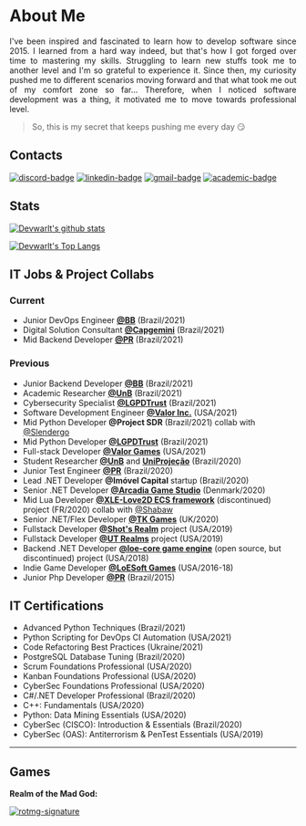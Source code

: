 # About Me
<p align="justify">
I've been inspired and fascinated to learn how to develop software since 2015. I learned from a hard way indeed, but that's how I got forged over time to mastering my skills. Struggling to learn new stuffs took me to another level and I'm so grateful to experience it. Since then, my curiosity pushed me to different scenarios moving forward and that what took me out of my comfort zone so far... Therefore, when I noticed software development was a thing, it motivated me to move towards professional level.
</p>

> So, this is my secret that keeps pushing me every day :smirk:

## Contacts
[![discord-badge]][main] [![linkedin-badge]][linkedin] [![gmail-badge]][gmail] [![academic-badge]][academic]

## Stats

[![Devwarlt's github stats](https://github-readme-stats.vercel.app/api?username=devwarlt&show_icons=true&theme=dark&show_icons=true&count_private=true&include_all_commits=true)][main]

[![Devwarlt's Top Langs](https://github-readme-stats.vercel.app/api/top-langs/?username=devwarlt&layout=compact&langs_count=10&theme=dark&custom_title=Devwarlt%27s+Most+Used+Languages)][main]

## IT Jobs & Project Collabs

### Current
- Junior DevOps Engineer [**@BB**](https://bb.com.br) (Brazil/2021)
- Digital Solution Consultant [**@Capgemini**](https://https://www.capgemini.com) (Brazil/2021)
- Mid Backend Developer [**@PR**](https://www.gov.br/planalto/pt-br) (Brazil/2021)

### Previous
- Junior Backend Developer [**@BB**](https://bb.com.br) (Brazil/2021)
- Academic Researcher [**@UnB**](https://unb.br) (Brazil/2021)
- Cybersecurity Specialist [**@LGPDTrust**](https://lgpdtrust.com.br) (Brazil/2021)
- Software Development Engineer [**@Valor Inc.**](https://github.com/Valor-Inc) (USA/2021)
- Mid Python Developer **@Project SDR** (Brazil/2021) collab with [@Slendergo](https://github.com/Slendergo)
- Mid Python Developer [**@LGPDTrust**](https://lgpdtrust.com.br) (Brazil/2021)
- Full-stack Developer [**@Valor Games**](https://github.com/Valor-Games) (USA/2021)
- Student Researcher [**@UnB**](https://unb.br) and [**UniProjeção**](https://projecao.br) (Brazil/2020)
- Junior Test Engineer [**@PR**](https://www.gov.br/planalto/pt-br) (Brazil/2020)
- Lead .NET Developer **@Imóvel Capital** startup (Brazil/2020)
- Senior .NET Developer [**@Arcadia Game Studio**](https://www.youtube.com/channel/UCCzT6_EUKAAksAYjc142kLg) (Denmark/2020)
- Mid Lua Developer [**@XLE-Love2D ECS framework**](https://github.com/bawdeveloppement/love2d-ecs) (discontinued) project (FR/2020) collab with [@Shabaw](https://github.com/bawdeveloppement)
- Senior .NET/Flex Developer [**@TK Games**](https://github.com/TK-Games) (UK/2020)
- Fullstack Developer [**@Shot's Realm**](https://www.shotsrealm.com) project (USA/2019)
- Fullstack Developer [**@UT Realms**](https://utrealmsreborn.github.io) project (USA/2019)
- Backend .NET Developer [**@loe-core game engine**](https://github.com/Devwarlt/loe-core) (open source, but discontinued) project (USA/2018)
- Indie Game Developer [**@LoESoft Games**](https://github.com/LoESoft-Games) (USA/2016-18)
- Junior Php Developer [**@PR**](https://www.gov.br/planalto/pt-br) (Brazil/2015)

## IT Certifications
- Advanced Python Techniques (Brazil/2021)
- Python Scripting for DevOps CI Automation (USA/2021)
- Code Refactoring Best Practices (Ukraine/2021)
- PostgreSQL Database Tuning (Brazil/2020)
- Scrum Foundations Professional (USA/2020)
- Kanban Foundations Professional (USA/2020)
- CyberSec Foundations Professional (USA/2020)
- C#/.NET Developer Professional (Brazil/2020)
- C++: Fundamentals (USA/2020)
- Python: Data Mining Essentials (USA/2020)
- CyberSec (CISCO): Introduction & Essentials (Brazil/2020)
- CyberSec (OAS): Antiterrorism & PenTest Essentials (USA/2019)

---

## Games

**Realm of the Mad God:**

[![rotmg-signature](https://www.realmeye.com/signature-of/Deveras)](https://www.realmeye.com/player/Deveras)

[main]: https://github.com/devwarlt
[linkedin]: https://www.linkedin.com/in/devwarlt/
[gmail]: mailto:nadio.engsoft@gmail.com
[academic]: http://buscatextual.cnpq.br/buscatextual/visualizacv.do?id=K2437838Y7&tipo=completo&idiomaExibicao=1

[discord-badge]: https://img.shields.io/badge/Devwarlt%238483-black?logo=discord&style=for-the-badge
[linkedin-badge]: https://img.shields.io/badge/N%C3%A1dio%20Pontes-purple?logo=linkedin&style=for-the-badge
[gmail-badge]: https://img.shields.io/badge/Gmail-black?logo=gmail&style=for-the-badge
[academic-badge]: https://img.shields.io/badge/Academic%20Resume-black?logo=read-the-docs&style=for-the-badge
